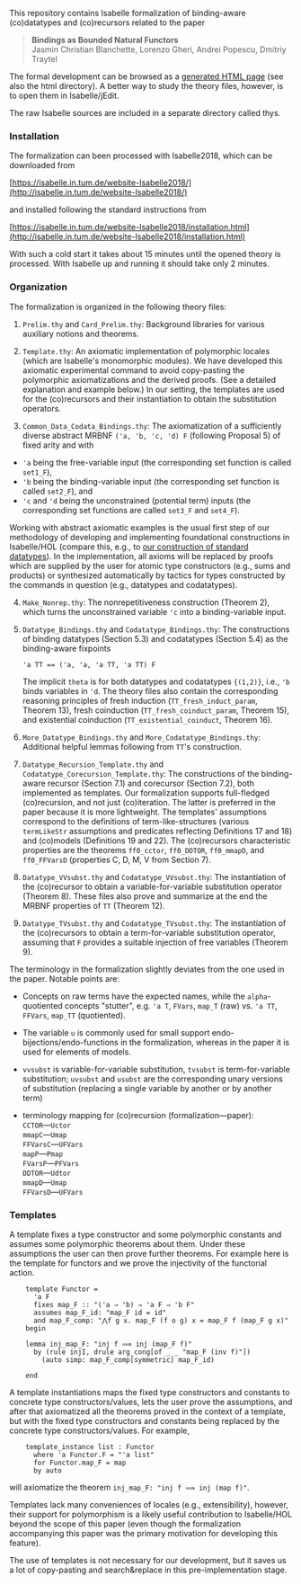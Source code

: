 This repository contains Isabelle formalization of binding-aware (co)datatypes
and (co)recursors related to the paper

> **Bindings as Bounded Natural Functors**<br/>
> Jasmin Christian Blanchette, Lorenzo Gheri, Andrei Popescu, Dmitriy Traytel

The formal development can be browsed as a [generated HTML page](https://htmlpreview.github.io/?https://github.com/dtraytel/Bindings-as-BNFs/blob/master/html/index.html) (see also the html directory). A better way to study the theory files, however, is to open
them in Isabelle/jEdit.

The raw Isabelle sources are included in a separate directory called thys.

### Installation

The formalization can been processed with Isabelle2018, which can be downloaded
from

[https://isabelle.in.tum.de/website-Isabelle2018/](http://isabelle.in.tum.de/website-Isabelle2018/)

and installed following the standard instructions from

[https://isabelle.in.tum.de/website-Isabelle2018/installation.html](http://isabelle.in.tum.de/website-Isabelle2018/installation.html)

With such a cold start it takes about 15 minutes until the opened theory is
processed. With Isabelle up and running it should take only 2 minutes.

### Organization

The formalization is organized in the following theory files:

1. ```Prelim.thy``` and ```Card_Prelim.thy```:
  Background libraries for various auxiliary notions and theorems.

2. ```Template.thy```: An axiomatic implementation of polymorphic locales
(which are Isabelle's monomorphic modules). We have developed this axiomatic
experimental command to avoid copy-pasting the polymorphic axiomatizations and
the derived proofs. (See a detailed explanation and example below.)
In our setting, the templates are used for the (co)recursors and their
instantiation to obtain the substitution operators.

3. ```Common_Data_Codata_Bindings.thy```: The axiomatization of a sufficiently
diverse abstract MRBNF ```('a, 'b, 'c, 'd) F``` (following Proposal 5) of fixed
arity and with

  * ```'a``` being the free-variable input
    (the corresponding set function is called ```set1_F```),
  * ```'b``` being the binding-variable input
    (the corresponding set function is called ```set2_F```), and
  * ```'c``` and ```'d``` being the unconstrained (potential term) inputs
    (the corresponding set functions are called ```set3_F``` and ```set4_F```).

  Working with abstract axiomatic examples is the usual first step of our
  methodology of developing and implementing foundational constructions in
  Isabelle/HOL (compare this, e.g., to [our construction of standard datatypes](https://devel.isa-afp.org/browser_info/current/AFP/BNF_Operations/index.html)). In the implementation, all axioms will be replaced by proofs
  which are supplied by the user for atomic type constructors (e.g., sums and
  products) or synthesized automatically by tactics for types constructed by
  the commands in question (e.g., datatypes and codatatypes).

4. ```Make_Nonrep.thy```: The nonrepetitiveness construction (Theorem 2), which
turns the unconstrained variable ```'c``` into a binding-variable input.

5. ```Datatype_Bindings.thy``` and ```Codatatype_Bindings.thy```: The
constructions of binding datatypes (Section 5.3) and codatatypes (Section 5.4)
as the binding-aware fixpoints

      ```'a TT == ('a, 'a, 'a TT, 'a TT) F```

   The implicit ```theta``` is for both datatypes and codatatypes ```{(1,2)}```,
i.e., ```'b``` binds variables in ```'d```. The theory files also contain the
corresponding reasoning principles of fresh induction
(```TT_fresh_induct_param```, Theorem 13), fresh coinduction
(```TT_fresh_coinduct_param```, Theorem 15), and existential coinduction
(```TT_existential_coinduct```, Theorem 16).

6. ```More_Datatype_Bindings.thy``` and ```More_Codatatype_Bindings.thy```:
Additional helpful lemmas following from ```TT```'s construction.

7. ```Datatype_Recursion_Template.thy``` and
```Codatatype_Corecursion_Template.thy```: The constructions of the
binding-aware recursor (Section 7.1) and corecursor (Section 7.2), both
implemented as templates. Our formalization supports full-fledged (co)recursion,
and not just (co)iteration. The latter is preferred in the paper because it is
more lightweight. The templates' assumptions correspond to the definitions of
term-like-structures (various ```termLikeStr``` assumptions and predicates
reflecting Definitions 17 and 18) and (co)models (Definitions 19 and 22). The
(co)recursors characteristic properties are the theorems ```ff0_cctor```,
```ff0_DDTOR```, ```ff0_mmapD```, and ```ff0_FFVarsD``` (properties C, D, M, V
from Section 7).

8. ```Datatype_VVsubst.thy``` and ```Codatatype_VVsubst.thy```: The
instantiation of the (co)recursor to obtain a variable-for-variable
substitution operator (Theorem 8). These files also prove and summarize at the end the MRBNF properties of ```TT``` (Theorem 12).

9. ```Datatype_TVsubst.thy``` and ```Codatatype_TVsubst.thy```: The
instantiation of the (co)recursors to obtain a term-for-variable substitution
operator, assuming that ```F``` provides a suitable injection of free
variables (Theorem 9).

The terminology in the formalization slightly deviates from the one used in the
paper. Notable points are:

* Concepts on raw terms have the expected names, while the ```alpha```-quotiented
  concepts "stutter", e.g. ```'a T```, ```FVars```, ```map_T``` (raw) vs. ```'a TT```, ```FFVars```, ```map_TT```
  (quotiented).

* The variable ```u``` is commonly used for small support
  endo-bijections/endo-functions in the formalization, whereas in the paper it
  is used for elements of models.

* ```vvsubst``` is variable-for-variable substitution, ```tvsubst``` is
  term-for-variable substitution; ```uvsubst``` and ```usubst``` are the
  corresponding unary versions of substitution (replacing a single variable by
  another or by another term)

* terminology mapping for (co)recursion (formalization&mdash;paper):<br/>
```CCTOR```&mdash;```Uctor```<br/>
```mmapC```&mdash;```Umap```<br/>
```FFVarsC```&mdash;```UFVars```<br/>
```mapP```&mdash;```Pmap```<br/>
```FVarsP```&mdash;```PFVars```<br/>
```DDTOR```&mdash;```Udtor```<br/>
```mmapD```&mdash;```Umap```<br/>
```FFVarsD```&mdash;```UFVars```<br/>

### Templates

  A template fixes a type constructor and some polymorphic constants and
assumes some polymorphic theorems about them. Under these assumptions the user
can then prove further theorems. For example here is the template for functors
and we prove the injectivity of the functorial action.

        template Functor =
          'a F
          fixes map_F :: "('a ⇒ 'b) ⇒ 'a F ⇒ 'b F"
          assumes map_F_id: "map_F id = id"
          and map_F_comp: "⋀f g x. map_F (f o g) x = map_F f (map_F g x)"
        begin

        lemma inj_map_F: "inj f ⟹ inj (map_F f)"
          by (rule injI, drule arg_cong[of _ _ "map_F (inv f)"])
            (auto simp: map_F_comp[symmetric] map_F_id)

        end

  A template instantiations maps the fixed type constructors and constants to
  concrete type constructors/values, lets the user prove the assumptions, and
  after that axiomatized all the theorems proved in the context of a template,
  but with the fixed type constructors and constants being replaced by the
  concrete type constructors/values. For example,

        template_instance list : Functor
          where 'a Functor.F = "'a list"
          for Functor.map_F = map
          by auto

  will axiomatize the theorem ```inj_map_F: "inj f ⟹ inj (map f)"```.

  Templates lack many conveniences of locales (e.g., extensibility), however,
  their support for polymorphism is a likely useful contribution to
  Isabelle/HOL beyond the scope of this paper (even though the formalization
  accompanying this paper was the primary motivation for developing this
  feature).

  The use of templates is not necessary for our development, but it saves us a
  lot of copy-pasting and search&replace in this pre-implementation stage.


